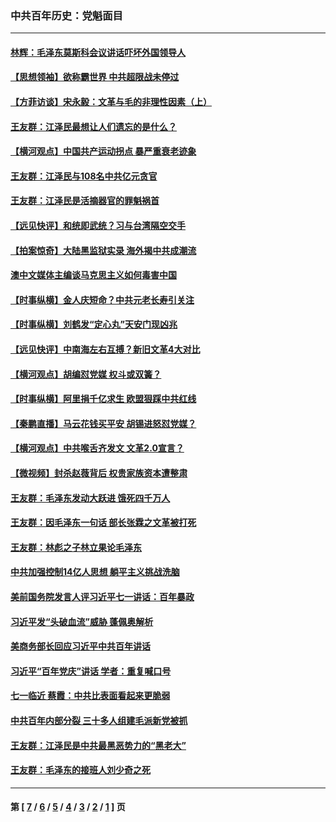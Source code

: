 ### 中共百年历史：党魁面目
---
#### [林辉：毛泽东莫斯科会议讲话吓坏外国领导人](../../pages/nf1176107/n13917931.md?09270430) 
#### [【思想领袖】欲称霸世界 中共超限战未停过](../../pages/nf1176107/n13745142.md?09270430) 
#### [【方菲访谈】宋永毅：文革与毛的非理性因素（上）](../../pages/nf1176107/n13469956.md?09270430) 
#### [王友群：江泽民最想让人们遗忘的是什么？](../../pages/nf1176107/n13408949.md?09270430) 
#### [【横河观点】中国共产运动拐点 暴严重衰老迹象](../../pages/nf1176107/n13388333.md?09270430) 
#### [王友群：江泽民与108名中共亿元贪官](../../pages/nf1176107/n13352358.md?09270430) 
#### [王友群：江泽民是活摘器官的罪魁祸首](../../pages/nf1176107/n13336903.md?09270430) 
#### [【远见快评】和统即武统？习与台湾隔空交手](../../pages/nf1176107/n13297739.md?09270430) 
#### [【拍案惊奇】大陆黑监狱实录 海外揭中共成潮流](../../pages/nf1176107/n13288853.md?09270430) 
#### [澳中文媒体主编谈马克思主义如何毒害中国](../../pages/nf1176107/n13257387.md?09270430) 
#### [【时事纵横】金人庆短命？中共元老长寿引关注](../../pages/nf1176107/n13217934.md?09270430) 
#### [【时事纵横】刘鹤发“定心丸”天安门现凶兆](../../pages/nf1176107/n13215416.md?09270430) 
#### [【远见快评】中南海左右互搏？新旧文革4大对比](../../pages/nf1176107/n13214745.md?09270430) 
#### [【横河观点】胡编怼党媒 权斗或双簧？](../../pages/nf1176107/n13210864.md?09270430) 
#### [【时事纵横】阿里捐千亿求生 欧盟狠踩中共红线](../../pages/nf1176107/n13206431.md?09270430) 
#### [【秦鹏直播】马云花钱买平安 胡锡进怒怼党媒？](../../pages/nf1176107/n13206392.md?09270430) 
#### [【横河观点】中共喉舌齐发文 文革2.0宣言？](../../pages/nf1176107/n13201248.md?09270430) 
#### [【微视频】封杀赵薇背后 权贵家族资本遭整肃](../../pages/nf1176107/n13197798.md?09270430) 
#### [王友群：毛泽东发动大跃进 饿死四千万人](../../pages/nf1176107/n13177158.md?09270430) 
#### [王友群：因毛泽东一句话 部长张霖之文革被打死](../../pages/nf1176107/n13161711.md?09270430) 
#### [王友群：林彪之子林立果论毛泽东](../../pages/nf1176107/n13128622.md?09270430) 
#### [中共加强控制14亿人思想 躺平主义挑战洗脑](../../pages/nf1176107/n13094299.md?09270430) 
#### [美前国务院发言人评习近平七一讲话：百年暴政](../../pages/nf1176107/n13066986.md?09270430) 
#### [习近平发“头破血流”威胁 蓬佩奥解析](../../pages/nf1176107/n13063604.md?09270430) 
#### [美商务部长回应习近平中共百年讲话](../../pages/nf1176107/n13062903.md?09270430) 
#### [习近平“百年党庆”讲话 学者：重复喊口号](../../pages/nf1176107/n13061411.md?09270430) 
#### [七一临近 蔡霞：中共比表面看起来更脆弱](../../pages/nf1176107/n13056418.md?09270430) 
#### [中共百年内部分裂 三十多人组建毛派新党被抓](../../pages/nf1176107/n13044023.md?09270430) 
#### [王友群：江泽民是中共最黑恶势力的“黑老大”](../../pages/nf1176107/n13022180.md?09270430) 
#### [王友群：毛泽东的接班人刘少奇之死](../../pages/nf1176107/n12991772.md?09270430) 

---
#### 第 [ [7](./7.md?09270430) / [6](./6.md?09270430) / [5](./5.md?09270430) / [4](./4.md?09270430) / [3](./3.md?09270430) / [2](./2.md?09270430) / [1](./1.md?09270430) ] 页
